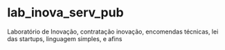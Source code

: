 # lab_inova_serv_pub
Laboratório de Inovação, contratação inovação, encomendas técnicas, lei das startups, linguagem simples, e afins
